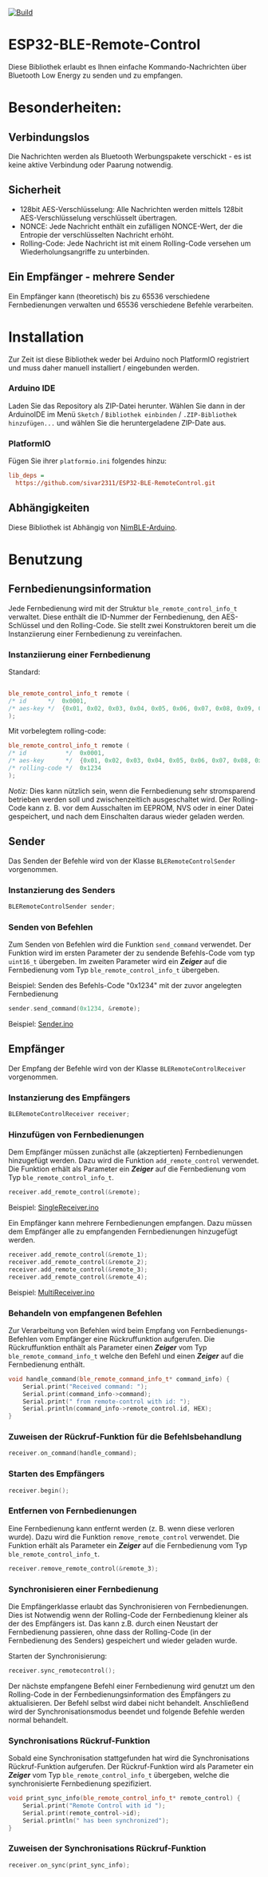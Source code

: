 [![Build](https://github.com/sivar2311/ESP32-BLE-RemoteControl/actions/workflows/build.yml/badge.svg)](https://github.com/sivar2311/ESP32-BLE-RemoteControl/actions/workflows/build.yml)

# ESP32-BLE-Remote-Control

Diese Bibliothek erlaubt es Ihnen einfache Kommando-Nachrichten über Bluetooth Low Energy zu senden und zu empfangen.

# Besonderheiten:

## Verbindungslos

Die Nachrichten werden als Bluetooth Werbungspakete verschickt - es ist keine aktive Verbindung oder Paarung notwendig.

## Sicherheit
- 128bit AES-Verschlüsselung: Alle Nachrichten werden mittels 128bit AES-Verschlüsselung verschlüsselt übertragen.
- NONCE: Jede Nachricht enthält ein zufälligen NONCE-Wert, der die Entropie der verschlüsselten Nachricht erhöht.
- Rolling-Code: Jede Nachricht ist mit einem Rolling-Code versehen um Wiederholungsangriffe zu unterbinden.

## Ein Empfänger - mehrere Sender
Ein Empfänger kann (theoretisch) bis zu 65536 verschiedene Fernbedienungen verwalten und 65536 verschiedene Befehle verarbeiten.

# Installation

Zur Zeit ist diese Bibliothek weder bei Arduino noch PlatformIO registriert und muss daher manuell installiert / eingebunden werden. 

### Arduino IDE

Laden Sie das Repository als ZIP-Datei herunter.
Wählen Sie dann in der ArduinoIDE im Menü `Sketch` / `Bibliothek einbinden` / `.ZIP-Bibliothek hinzufügen...` und wählen Sie die heruntergeladene ZIP-Date aus.

### PlatformIO

Fügen Sie ihrer `platformio.ini` folgendes hinzu:
```ini
lib_deps = 
  https://github.com/sivar2311/ESP32-BLE-RemoteControl.git
``` 

## Abhängigkeiten

Diese Bibliothek ist Abhängig von [NimBLE-Arduino](https://github.com/h2zero/NimBLE-Arduino).

# Benutzung

## Fernbedienungsinformation

Jede Fernbedienung wird mit der Struktur `ble_remote_control_info_t` verwaltet.
Diese enthält die ID-Nummer der Fernbedienung, den AES-Schlüssel und den Rolling-Code.
Sie stellt zwei Konstruktoren bereit um die Instanziierung einer Fernbedienung zu vereinfachen.

### Instanziierung einer Fernbedienung

Standard:

```C++

ble_remote_control_info_t remote (
/* id      */  0x0001,                                                                                       
/* aes-key */  {0x01, 0x02, 0x03, 0x04, 0x05, 0x06, 0x07, 0x08, 0x09, 0x00A, 0x00B, 0x0C, 0x0D, 0x0E, 0x0F}  
);
```

Mit vorbelegtem rolling-code:

```C++
ble_remote_control_info_t remote (
/* id           */  0x0001,                                                                                       
/* aes-key      */  {0x01, 0x02, 0x03, 0x04, 0x05, 0x06, 0x07, 0x08, 0x09, 0x00A, 0x00B, 0x0C, 0x0D, 0x0E, 0x0F}, 
/* rolling-code */  0x1234
);
```

*Notiz:*
Dies kann nützlich sein, wenn die Fernbedienung sehr stromsparend betrieben werden soll und zwischenzeitlich ausgeschaltet wird. 
Der Rolling-Code kann z. B.  vor dem Ausschalten im EEPROM, NVS oder in einer Datei gespeichert, und nach dem Einschalten daraus wieder geladen werden.

## Sender

Das Senden der Befehle wird von der Klasse `BLERemoteControlSender` vorgenommen.

### Instanzierung des Senders

```C++
BLERemoteControlSender sender;
```

### Senden von Befehlen

Zum Senden von Befehlen wird die Funktion `send_command` verwendet.
Der Funktion wird im ersten Parameter der zu sendende Befehls-Code vom typ `uint16_t` übergeben.
Im zweiten Parameter wird ein ***Zeiger*** auf die Fernbedienung vom Typ `ble_remote_control_info_t` übergeben.

Beispiel: Senden des Befehls-Code "0x1234" mit der zuvor angelegten Fernbedienung

```C++
sender.send_command(0x1234, &remote);
```

Beispiel: [Sender.ino](/examples/Sender/Sender.ino)

## Empfänger

Der Empfang der Befehle wird von der Klasse `BLERemoteControlReceiver` vorgenommen.

### Instanzierung des Empfängers

```C++
BLERemoteControlReceiver receiver;
```

### Hinzufügen von Fernbedienungen

Dem Empfänger müssen zunächst alle (akzeptierten) Fernbedienungen hinzugefügt werden.
Dazu wird die Funktion `add_remote_control` verwendet. 
Die Funktion erhält als Parameter ein ***Zeiger*** auf die Fernbedienung vom Typ `ble_remote_control_info_t`.

```C++
receiver.add_remote_control(&remote);
```

Beispiel: [SingleReceiver.ino](/examples/Receiver/SingleReceiver/SingleReceiver.ino)

Ein Empfänger kann mehrere Fernbedienungen empfangen. 
Dazu müssen dem Empfänger alle zu empfangenden Fernbedienungen hinzugefügt werden.

```C++
receiver.add_remote_control(&remote_1);
receiver.add_remote_control(&remote_2);
receiver.add_remote_control(&remote_3);
receiver.add_remote_control(&remote_4);
```

Beispiel: [MultiReceiver.ino](/examples/Receiver/MultiReceiver/MultiReceiver.ino)


### Behandeln von empfangenen Befehlen

Zur Verarbeitung von Befehlen wird beim Empfang von Fernbedienungs-Befehlen vom Empfänger eine Rückruffunktion aufgerufen.
Die Rückruffunktion enthält als Parameter einen ***Zeiger*** vom Typ `ble_remote_command_info_t` welche den Befehl und einen ***Zeiger*** auf die Fernbedienung enthält.

```C++
void handle_command(ble_remote_command_info_t* command_info) {
    Serial.print("Received command: ");
    Serial.print(command_info->command);
    Serial.print(" from remote-control with id: ");
    Serial.println(command_info->remote_control.id, HEX);
}
```

### Zuweisen der Rückruf-Funktion für die Befehlsbehandlung

```C++
receiver.on_command(handle_command);
```

### Starten des Empfängers

```C++
receiver.begin();
```

### Entfernen von Fernbedienungen

Eine Fernbedienung kann entfernt werden (z. B. wenn diese verloren wurde).
Dazu wird die Funktion `remove_remote_control` verwendet.
Die Funktion erhält als Parameter ein ***Zeiger*** auf die Fernbedienung vom Typ `ble_remote_control_info_t`.

```C++
receiver.remove_remote_control(&remote_3);
```

### Synchronisieren einer Fernbedienung

Die Empfängerklasse erlaubt das Synchronisieren von Fernbedienungen. Dies ist Notwendig wenn der Rolling-Code der Fernbedienung kleiner als der des Empfängers ist. Das kann z.B. durch einen Neustart der Fernbedienung passieren, ohne dass der Rolling-Code (in der Fernbedienung des Senders) gespeichert und wieder geladen wurde.

Starten der Synchronisierung:
```C++
receiver.sync_remotecontrol();
```
Der nächste empfangene Befehl einer Fernbedienung wird genutzt um den Rolling-Code in der Fernbedienungsinformation des Empfängers zu aktualisieren. Der Befehl selbst wird dabei nicht behandelt. Anschließend wird der Synchronisationsmodus beendet und folgende Befehle werden normal behandelt.


### Synchronisations Rückruf-Funktion
Sobald eine Synchronisation stattgefunden hat wird die Synchronisations Rückruf-Funktion aufgerufen.
Der Rückruf-Funktion wird als Parameter ein ***Zeiger*** vom Typ `ble_remote_control_info_t` übergeben, welche die synchronisierte Fernbedienung spezifiziert.

```C++
void print_sync_info(ble_remote_control_info_t* remote_control) {
    Serial.print("Remote Control with id ");
    Serial.print(remote_control->id);
    Serial.println(" has been synchronized");
}
```

### Zuweisen der Synchronisations Rückruf-Funktion

```C++
receiver.on_sync(print_sync_info);
```